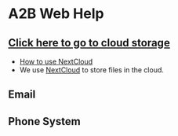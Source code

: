 # A2B Web Help



## [Click here to go to cloud storage](https://a2bcloud.link/login)
- [How to use NextCloud](NextCloud/NextCloud.md)
- We use [NextCloud](https://nextcloud.com/) to store files in the cloud.


## Email

## Phone System
